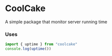 # CoolCake

A simple package that monitor server running time

### Uses

```js
import { uptime } from "coolcake"
console.log(uptime())
```
